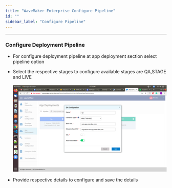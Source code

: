 ```yaml
---
title: "WaveMaker Enterprise Configure Pipeline"
id: ""
sidebar_label: "Configure Pipeline"
---
```

---

### Configure Deployment Pipeline

- For configure deployment pipeline at app deployment section select pipeline option
- Select the respective stages to configure available stages are QA,STAGE and  LIVE
    <br/><br/>
    [![](/learn/assets/wme-setup/configuring-wme/pipeline-configuration.png)](/learn/assets/wme-setup/configuring-wme/pipeline-configuration.png)

- Provide respective details to configure and save the details
